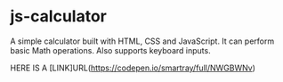 # js-calculator
A simple calculator built with HTML, CSS and JavaScript. It can perform basic Math operations. Also supports keyboard inputs.

HERE IS A [LINK]URL(https://codepen.io/smartray/full/NWGBWNv)
